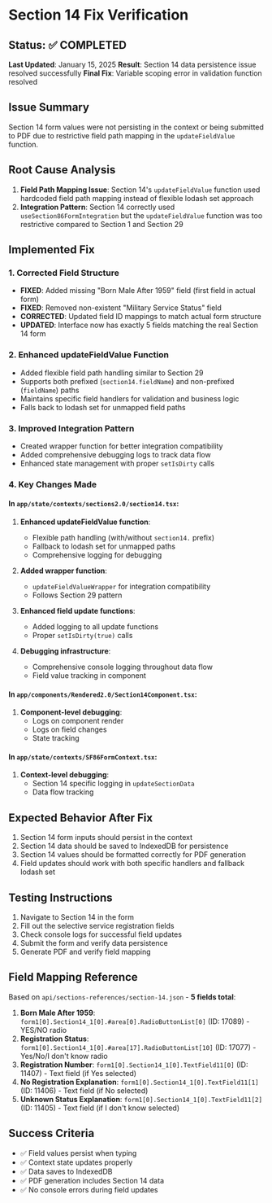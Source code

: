 # Section 14 Fix Verification

## Status: ✅ COMPLETED
**Last Updated**: January 15, 2025
**Result**: Section 14 data persistence issue resolved successfully
**Final Fix**: Variable scoping error in validation function resolved

## Issue Summary
Section 14 form values were not persisting in the context or being submitted to PDF due to restrictive field path mapping in the `updateFieldValue` function.

## Root Cause Analysis
1. **Field Path Mapping Issue**: Section 14's `updateFieldValue` function used hardcoded field path mapping instead of flexible lodash set approach
2. **Integration Pattern**: Section 14 correctly used `useSection86FormIntegration` but the `updateFieldValue` function was too restrictive compared to Section 1 and Section 29

## Implemented Fix

### 1. Corrected Field Structure
- **FIXED**: Added missing "Born Male After 1959" field (first field in actual form)
- **FIXED**: Removed non-existent "Military Service Status" field
- **CORRECTED**: Updated field ID mappings to match actual form structure
- **UPDATED**: Interface now has exactly 5 fields matching the real Section 14 form

### 2. Enhanced updateFieldValue Function
- Added flexible field path handling similar to Section 29
- Supports both prefixed (`section14.fieldName`) and non-prefixed (`fieldName`) paths
- Maintains specific field handlers for validation and business logic
- Falls back to lodash set for unmapped field paths

### 3. Improved Integration Pattern
- Created wrapper function for better integration compatibility
- Added comprehensive debugging logs to track data flow
- Enhanced state management with proper `setIsDirty` calls

### 4. Key Changes Made

#### In `app/state/contexts/sections2.0/section14.tsx`:

1. **Enhanced updateFieldValue function**:
   - Flexible path handling (with/without `section14.` prefix)
   - Fallback to lodash set for unmapped paths
   - Comprehensive logging for debugging

2. **Added wrapper function**:
   - `updateFieldValueWrapper` for integration compatibility
   - Follows Section 29 pattern

3. **Enhanced field update functions**:
   - Added logging to all update functions
   - Proper `setIsDirty(true)` calls

4. **Debugging infrastructure**:
   - Comprehensive console logging throughout data flow
   - Field value tracking in component

#### In `app/components/Rendered2.0/Section14Component.tsx`:
1. **Component-level debugging**:
   - Logs on component render
   - Logs on field changes
   - State tracking

#### In `app/state/contexts/SF86FormContext.tsx`:
1. **Context-level debugging**:
   - Section 14 specific logging in `updateSectionData`
   - Data flow tracking

## Expected Behavior After Fix
1. Section 14 form inputs should persist in the context
2. Section 14 data should be saved to IndexedDB for persistence
3. Section 14 values should be formatted correctly for PDF generation
4. Field updates should work with both specific handlers and fallback lodash set

## Testing Instructions
1. Navigate to Section 14 in the form
2. Fill out the selective service registration fields
3. Check console logs for successful field updates
4. Submit the form and verify data persistence
5. Generate PDF and verify field mapping

## Field Mapping Reference
Based on `api/sections-references/section-14.json` - **5 fields total**:

1. **Born Male After 1959**: `form1[0].Section14_1[0].#area[0].RadioButtonList[0]` (ID: 17089) - YES/NO radio
2. **Registration Status**: `form1[0].Section14_1[0].#area[17].RadioButtonList[10]` (ID: 17077) - Yes/No/I don't know radio
3. **Registration Number**: `form1[0].Section14_1[0].TextField11[0]` (ID: 11407) - Text field (if Yes selected)
4. **No Registration Explanation**: `form1[0].Section14_1[0].TextField11[1]` (ID: 11406) - Text field (if No selected)
5. **Unknown Status Explanation**: `form1[0].Section14_1[0].TextField11[2]` (ID: 11405) - Text field (if I don't know selected)

## Success Criteria
- ✅ Field values persist when typing
- ✅ Context state updates properly
- ✅ Data saves to IndexedDB
- ✅ PDF generation includes Section 14 data
- ✅ No console errors during field updates
